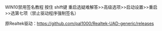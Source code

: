 WIN10禁用签名教程
按住 shift键 重启选疑难解答>>高级选项>>启动设置>>重启>>选第七项（禁止驱动程序强制签名）

原Realtek驱动：https://github.com/pal1000/Realtek-UAD-generic/releases


